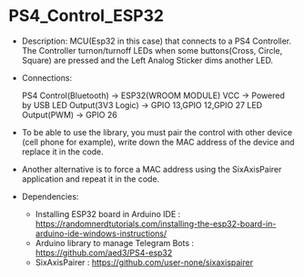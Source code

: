 # PS4_Control_ESP32
- Description: MCU(Esp32 in this case) that connects to a PS4 Controller. The Controller turnon/turnoff LEDs when some buttons(Cross, Circle, Square) are pressed and the Left Analog Sticker dims another LED.

- Connections:
	
  PS4 Control(Bluetooth)   ->     ESP32(WROOM MODULE)
	VCC    				           -> 	  Powered by USB 
	LED Output(3V3 Logic)    -> 	  GPIO 13,GPIO 12,GPIO 27
  LED Output(PWM) 	       -> 	  GPIO 26

- To be able to use the library, you must pair the control with other device (cell phone for example), write down the MAC address of the device and replace it in the code.
- Another alternative is to force a MAC address using the SixAxisPairer application and repeat it in the code.

- Dependencies:
     - Installing ESP32 board in Arduino IDE   : https://randomnerdtutorials.com/installing-the-esp32-board-in-arduino-ide-windows-instructions/
     - Arduino library to manage Telegram Bots : https://github.com/aed3/PS4-esp32
     - SixAxisPairer : https://github.com/user-none/sixaxispairer
